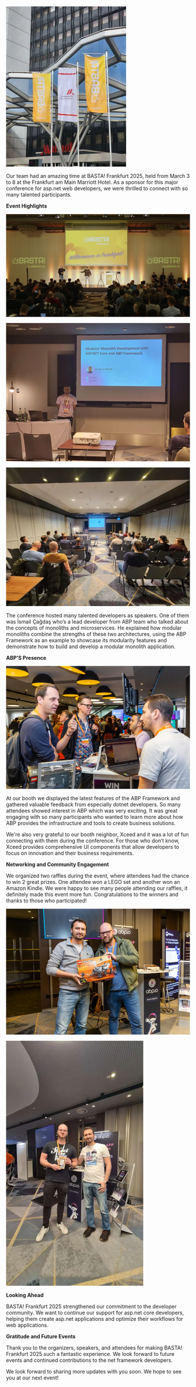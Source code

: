 ![](20250304_122158.webp)

Our team had an amazing time at BASTA\! Frankfurt 2025, held from March 3 to 8 at the Frankfurt am Main Marriott Hotel. As a sponsor for this major conference for asp.net web developers, we were thrilled to connect with so many talented participants.

**Event Highlights**  

![](Screenshot_2025-03-04_at_13.47.28.webp)

![](20250304_153010.webp)

![](20250304_153413.webp)

The conference hosted many talented developers as speakers. One of them was İsmail Çağdaş who’s a lead developer from ABP team who talked about the concepts of monoliths and microservices. He explained how modular monoliths combine the strengths of these two architectures, using the ABP Framework as an example to showcase its modularity features and demonstrate how to build and develop a modular monolith application. 

**ABP’S Presence**  

![](IMG_4770-2000px.webp)

At our booth we displayed the latest features of the ABP Framework and gathered valuable feedback from especially dotnet developers. So many attendees showed interest in ABP which was very exciting. It was great engaging with so many participants who wanted to learn more about how ABP provides the infrastructure and tools to create business solutions.

We're also very grateful to our booth neighbor, Xceed and it was a lot of fun connecting with them during the conference. For those who don’t know, Xceed provides comprehensive UI components that allow developers to focus on innovation and their business requirements.

**Networking and Community Engagement**

We organized two raffles during the event, where attendees had the chance to win 2 great prizes. One attendee won a LEGO set and another won an Amazon Kindle. We were happy to see many people attending our raffles, it definitely made this event more fun. Congratulations to the winners and thanks to those who participated\!

![](IMG_4915-2000px.webp)

![](20250305_151043.webp)

**Looking Ahead**

BASTA\! Frankfurt 2025 strengthened our commitment to the developer community. We want to continue our support for asp.net core developers, helping them create asp.net applications and optimize their workflows for web applications.

**Gratitude and Future Events**

Thank you to the organizers, speakers, and attendees for making BASTA\! Frankfurt 2025 such a fantastic experience. We look forward to future events and continued contributions to the net framework developers. 

We look forward to sharing more updates with you soon. We hope to see you at our next event\!
